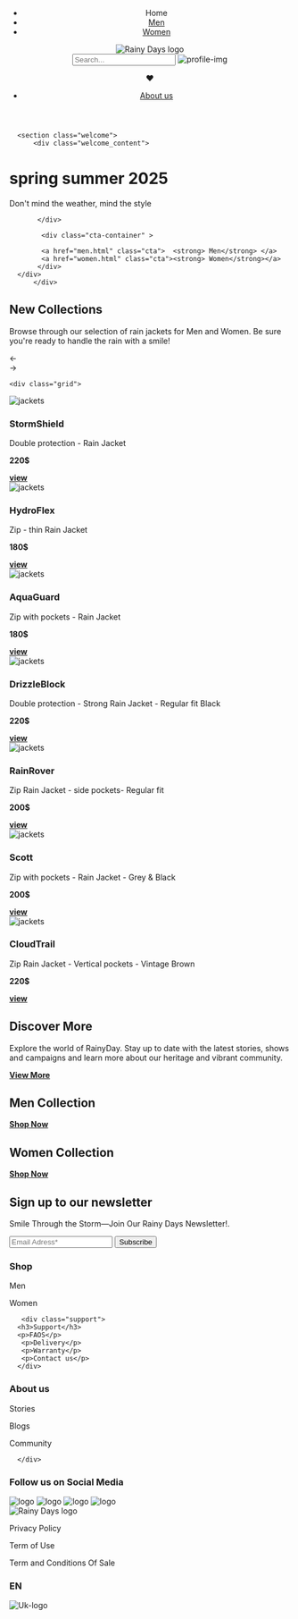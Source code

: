 <!DOCTYPE html>
<html lang="en">
<head>
    <meta charset="UTF-8">
    <meta name="viewport" content="width=device-width, initial-scale=1.0">
    <title>Rainy Day</title>
    <link href="index.css" rel="stylesheet" />
</head>
<body>
 <header>
    <nav class="nav-left">
    <ul>
<li><a href="index.html" class="current"></a>Home</a></li>
<li><a href="men.html">Men</a></li>
<li><a href="women.html">Women</a></li>
</ul>
</nav>

<div class="logo">
          <img src="picture/rainyDays_logo.png" alt="Rainy Days logo">
</div>
    
<div class="regroup">

<input type="text" placeholder="Search..." class="search-input">
   <img src="picture/profile.jpg" alt="profile-img" class="profile-img" >

<span>❤️</span>

<nav class="nav-right">
  
<ul>  
  <li><a href="aboutus.html">About us</a></li>
</ul>
</nav>
</div>
</header>

<main>


      <section class="welcome">
          <div class="welcome_content">
<div class="text-container">
            <h1>spring summer 2025</h1>
            <p>Don't mind the weather, mind the style</p>
           
           </div>

            <div class="cta-container" >
              
            <a href="men.html" class="cta">  <strong> Men</strong> </a>
            <a href="women.html" class="cta"><strong> Women</strong></a>
           </div> 
      </div>
          </div>
         
</section>


<div class="collection">
<h2>New Collections</h2>
<p>Browse through our selection of rain jackets for Men and Women. 
Be sure you're ready to handle the rain with a smile!</p>
</div>

<div class="scroll-wrapper">

  <div class="arrow-controls">
    <div class="scroll-arrow">←</div>
    <div class="scroll-arrow">→</div>
  </div>

  <div class="grid-container">

    <div class="grid">
  <img src="picture/RainyDays_Jacket1.png" alt="jackets" class="review-img">
  <div class="card-content">
  <h3>StormShield</h3> 
  <p>Double protection - Rain Jacket </p>
  <p><b>220$</b></p>
  <a href="picture/stormShield.html" class="cta"><strong> view</strong></a>
</div>
  </div>
   
<div class="grid">
<img src="picture/RainyDays_Jacket2.png" alt="jackets" class="review-img">
<div class="card-content">
<h3>HydroFlex</h3>
<p>Zip - thin Rain Jacket  </p>
<p><b>180$</b></p>
<a href="HydroFlex.html" class="cta"><strong> view</strong></a>
</div>
  </div>

 <div class="grid"> 
  <img src="picture/RainyDays_Jacket3.png" alt="jackets" class="review-img">
  <div class="card-content">
 <h3>AquaGuard</h3>
<p>Zip with pockets - Rain Jacket</p>
<p><b>180$</b></p>
<a href="AquaGuard.html" class="cta"><strong> view</strong></a>
</div>
</div>


<div class="grid">
  <img src="picture/RainyDays_Jacket4.png" alt="jackets" class="review-img">
  <div class="card-content">
<h3>DrizzleBlock</h3>
<p>Double protection - Strong Rain Jacket - Regular fit
Black</p>
<p><b>220$ </b></p>
<a href="DrizzleBlock.html" class="cta"><strong> view</strong></a>
</div>
</div>

 <div class="grid">
  <img src="picture/RainyDays_Jacket5.png" alt="jackets" class="review-img">
  <div class="card-content">
<h3>RainRover</h3>
<p>Zip Rain Jacket - side pockets- Regular fit</p>
<p><b> 200$ </b></p>
<a href="RainRover.html" class="cta"><strong> view</strong></a>
</div>
 </div>


<div class="grid">
  <img src="picture/RainyDays_Jacket6.png" alt="jackets" class="review-img">
  <div class="card-content">
<h3>Scott</h3>
<p>Zip with pockets - Rain Jacket -  
Grey & Black  </p>
<p><b>  200$ </b></p>
<a href="Scott.html" class="cta"><strong> view</strong></a>
</div>
</div>

<div class="grid"> 
<img src="picture/RainyDays_Jacket7.png" alt="jackets" class="review-img">
<div class="card-content">
<h3>CloudTrail</h3>
<p>Zip Rain Jacket - Vertical pockets - Vintage Brown </p>
<p><b>220$ </b></p>
<a href="CloudTrail.html" class="cta"><strong> view</strong></a>
</div>
</div>
  </div>

<section class="Discover">
<h2>Discover More</h2>
<p>Explore the world of RainyDay. Stay up to date with the latest stories, shows and campaigns and learn more about our heritage and vibrant community.</p>
<a href="product/adirondack-red.html" class="discover-link"><strong> View More</strong></a>

</section>


<section class="container-pictures">
  <div class="container-shopleft">
    <h2><strong>Men Collection</strong></h2>
    <a href="Men.html" class="cta-fixed"><strong> Shop Now</strong></a>
</div>

  <div class="container-shopright">
    <h2><strong>Women Collection</strong></h2>
    <a href="Women.html" class="cta-fixed"><strong> Shop Now</strong></a>
</div>
</section>




<section class="Discover">
<h2>Sign up to our newsletter</h2>
<p>Smile Through the Storm—Join Our Rainy Days Newsletter!.</p>
 <form class="newsletter-form">
      <input type="email" placeholder="Email Adress*" required>
      <button type="submit">Subscribe</button>
    </form>
</section>
</main>


<footer>  
  <section class="bottom">
    <div class="shop">
      <h3>Shop</h3>
      <p>Men</p>
       <p>Women</p>
      </div>

       <div class="support">
      <h3>Support</h3>
      <p>FAOS</p> 
       <p>Delivery</p>
       <p>Warranty</p>
       <p>Contact us</p> 
      </div>

  <div class="about-us">
      <h3>About us</h3>
      <p>Stories</p>
       <p>Blogs</p>
       <p>Community</p>
       
      </div>
  </section>

<section class="social-media">
  <div class="title-media">
    <h3>Follow us on Social Media</h3>
  </div>

  <div class="logo-media">
    <img src="picture/facebook.png"alt="logo" class="media">
        <img src="picture/youtube.png"alt="logo" class="media">
            <img src="picture/instagram.png"alt="logo" class="media">
                <img src="picture/tiktok.png"alt="logo" class="media">
 </div>
</section>


<section>

  <div class="footer-bar">
<div class="info">

  <div class="logo-botton">
          <img src="picture/rainyDays_logo.png" alt="Rainy Days logo">

  <p>Privacy Policy</p>
  <p>Term of Use </p>
  <p>Term and Conditions Of Sale</p>
</div>
 <div class="language">
    <h3>EN</h3>
    <img src="picture/united-kingdom.png" alt="Uk-logo">
</div>
  </div>
  </div>
</section>

  </footer>
  
</body>
</html>
